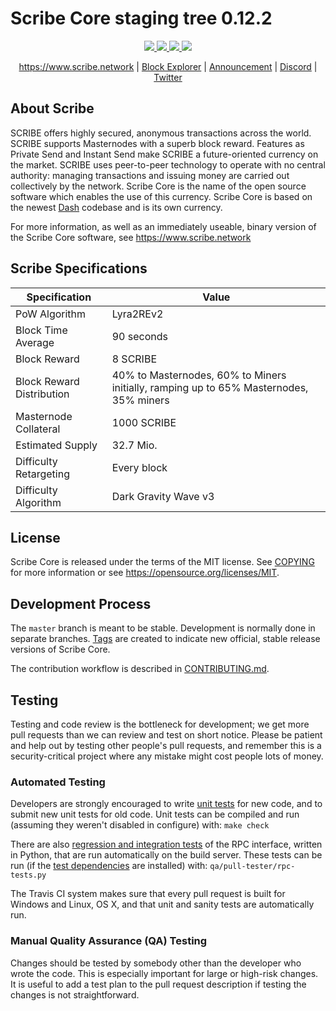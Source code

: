 # Scribe Core staging tree 0.12.2
<p align="center">
<a href="https://travis-ci.org/scribenetwork/scribe" alt="Build Status">
<img src="https://travis-ci.org/scribenetwork/scribe.svg?branch=master"/>
</a>
<a href="https://github.com/scribenetwork/scribe/releases" alt="GIT Releases">
<img src="https://img.shields.io/github/downloads/scribe/scribe/total.svg"/>
</a>
<a href="https://discord.scribe.network" alt="Discord">
<img src="https://img.shields.io/discord/402827967111233546.svg"/>
  </a>
<a href="https://twitter.scribe.network" alt="Twitter">
<img src="https://img.shields.io/twitter/follow/scribe_crypto.svg?style=social&label=Follow"/>
</a>
</p>
<p align="center">
  <a href="https://www.scribe.network">https://www.scribe.network</a> | <a href="http://explorer.scribe.network">Block Explorer</a> | <a href="https://ann.scribe.network">Announcement</a> | <a href="https://discord.scribe.network">Discord</a> | <a href="https://twitter.scribe.network">Twitter</a>
</p>

## About Scribe

SCRIBE offers highly secured, anonymous transactions across the world. SCRIBE supports Masternodes with a superb block reward. Features as Private Send and Instant Send make SCRIBE a future-oriented currency on the market. SCRIBE uses peer-to-peer technology to operate with no central authority: managing transactions and issuing money are carried out collectively by the network. Scribe Core is the name of the open source software which enables the use of this currency. Scribe Core is based on the newest [Dash](https://www.dash.org) codebase and is its own currency.

For more information, as well as an immediately useable, binary version of
the Scribe Core software, see https://www.scribe.network

## Scribe Specifications

| Specification | Value |
| ------ | ------ |
| PoW Algorithm | Lyra2REv2 |
| Block Time Average | 90 seconds |
| Block Reward | 8 SCRIBE |
| Block Reward Distribution | 40% to Masternodes, 60% to Miners initially, ramping up to 65% Masternodes, 35% miners |
| Masternode Collateral | 1000 SCRIBE |
| Estimated Supply | 32.7 Mio. |
| Difficulty Retargeting | Every block |
| Difficulty Algorithm | Dark Gravity Wave v3 | 

## License

Scribe Core is released under the terms of the MIT license. See [COPYING](COPYING) for more
information or see https://opensource.org/licenses/MIT.

## Development Process

The `master` branch is meant to be stable. Development is normally done in separate branches.
[Tags](https://github.com/scribenetwork/scribe/tags) are created to indicate new official,
stable release versions of Scribe Core.

The contribution workflow is described in [CONTRIBUTING.md](CONTRIBUTING.md).

## Testing

Testing and code review is the bottleneck for development; we get more pull
requests than we can review and test on short notice. Please be patient and help out by testing
other people's pull requests, and remember this is a security-critical project where any mistake might cost people
lots of money.

### Automated Testing

Developers are strongly encouraged to write [unit tests](/doc/unit-tests.md) for new code, and to
submit new unit tests for old code. Unit tests can be compiled and run
(assuming they weren't disabled in configure) with: `make check`

There are also [regression and integration tests](/qa) of the RPC interface, written
in Python, that are run automatically on the build server.
These tests can be run (if the [test dependencies](/qa) are installed) with: `qa/pull-tester/rpc-tests.py`

The Travis CI system makes sure that every pull request is built for Windows
and Linux, OS X, and that unit and sanity tests are automatically run.

### Manual Quality Assurance (QA) Testing

Changes should be tested by somebody other than the developer who wrote the
code. This is especially important for large or high-risk changes. It is useful
to add a test plan to the pull request description if testing the changes is
not straightforward.
